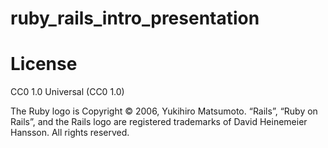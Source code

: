 # ruby_rails_intro_presentation

# License

CC0 1.0 Universal (CC0 1.0) 

The Ruby logo is Copyright © 2006, Yukihiro Matsumoto.
“Rails”, “Ruby on Rails”, and the Rails logo are registered trademarks of David Heinemeier Hansson. All rights reserved.
